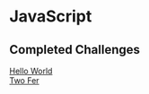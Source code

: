 # JavaScript

## Completed Challenges
[Hello World](https://github.com/freddie2025/Exercism/tree/master/javascript/hello-world)  
[Two Fer](https://github.com/freddie2025/Exercism/tree/master/javascript/two-fer)  